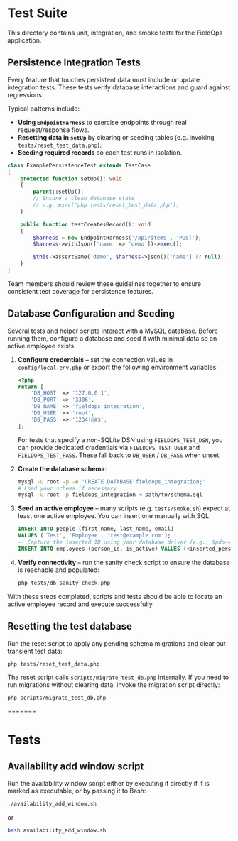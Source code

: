 
# Test Suite

This directory contains unit, integration, and smoke tests for the FieldOps application.


## Persistence Integration Tests

Every feature that touches persistent data must include or update integration tests. These tests verify database interactions and guard against regressions.

Typical patterns include:

- **Using `EndpointHarness`** to exercise endpoints through real request/response flows.
- **Resetting data in `setUp`** by clearing or seeding tables (e.g. invoking `tests/reset_test_data.php`).
- **Seeding required records** so each test runs in isolation.

```php
class ExamplePersistenceTest extends TestCase
{
    protected function setUp(): void
    {
        parent::setUp();
        // Ensure a clean database state
        // e.g. exec("php tests/reset_test_data.php");
    }

    public function testCreatesRecord(): void
    {
        $harness = new EndpointHarness('/api/items', 'POST');
        $harness->withJson(['name' => 'demo'])->exec();

        $this->assertSame('demo', $harness->json()['name'] ?? null);
    }
}
```

Team members should review these guidelines together to ensure consistent test coverage for persistence features.



## Database Configuration and Seeding

Several tests and helper scripts interact with a MySQL database. Before running them,
configure a database and seed it with minimal data so an active employee exists.

1. **Configure credentials** – set the connection values in `config/local.env.php`
   or export the following environment variables:

   ```php
   <?php
   return [
       'DB_HOST' => '127.0.0.1',
       'DB_PORT' => '3306',
       'DB_NAME' => 'fieldops_integration',
       'DB_USER' => 'root',
       'DB_PASS' => '1234!@#$',
   ];
   ```

   For tests that specify a non-SQLite DSN using `FIELDOPS_TEST_DSN`, you can
   provide dedicated credentials via `FIELDOPS_TEST_USER` and
   `FIELDOPS_TEST_PASS`. These fall back to `DB_USER` / `DB_PASS` when unset.

2. **Create the database schema**:

   ```bash
   mysql -u root -p -e 'CREATE DATABASE fieldops_integration;'
   # Load your schema if necessary
   mysql -u root -p fieldops_integration < path/to/schema.sql
   ```

3. **Seed an active employee** – many scripts (e.g. `tests/smoke.sh`) expect at least
   one active employee. You can insert one manually with SQL:

   ```sql
   INSERT INTO people (first_name, last_name, email)
   VALUES ('Test', 'Employee', 'test@example.com');
   -- Capture the inserted ID using your database driver (e.g., $pdo->lastInsertId())
   INSERT INTO employees (person_id, is_active) VALUES (<inserted_person_id>, 1);
   ```

4. **Verify connectivity** – run the sanity check script to ensure the database is reachable
   and populated:

   ```bash
   php tests/db_sanity_check.php
   ```

With these steps completed, scripts and tests should be able to locate an active employee
record and execute successfully.

## Resetting the test database

Run the reset script to apply any pending schema migrations and clear out transient test
data:

```bash
php tests/reset_test_data.php
```

The reset script calls `scripts/migrate_test_db.php` internally. If you need to run
migrations without clearing data, invoke the migration script directly:

```bash
php scripts/migrate_test_db.php
```
=======
# Tests

## Availability add window script

Run the availability window script either by executing it directly if it is marked as executable, or by passing it to Bash:

```bash
./availability_add_window.sh
```

or

```bash
bash availability_add_window.sh
```


